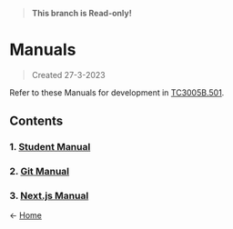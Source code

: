 > **This branch is Read-only!**



# Manuals
> Created 27-3-2023

Refer to these Manuals for development in [TC3005B.501](https://github.com/SFMBa01029956/TC3005B.501).

## Contents
### 1. [Student Manual](https://github.com/SFMBa01029956/TC3005B.502/blob/manuals/Files/Student%20Manual.md)
### 2. [Git Manual](https://github.com/SFMBa01029956/TC3005B.502/blob/manuals/Files/Git%20Manual.md)
### 3. [Next.js Manual](https://github.com/SFMBa01029956/TC3005B.501/blob/manuals/Files/Next.js%20Manual.md)

← [Home](https://github.com/SFMBa01029956/TC3005B.502)
